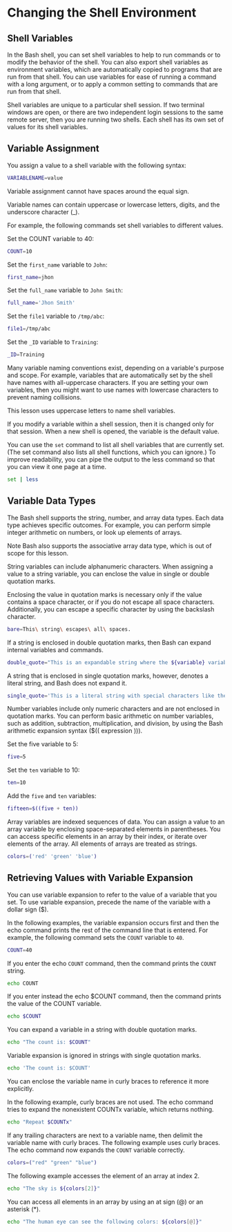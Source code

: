 # Changing the Shell Environment

## Shell Variables

In the Bash shell, you can set shell variables to help to run commands or to modify the behavior of the shell. You can also export shell variables as environment variables, which are automatically copied to programs that are run from that shell. You can use variables for ease of running a command with a long argument, or to apply a common setting to commands that are run from that shell.

Shell variables are unique to a particular shell session. If two terminal windows are open, or there are two independent login sessions to the same remote server, then you are running two shells. Each shell has its own set of values for its shell variables.

## Variable Assignment

You assign a value to a shell variable with the following syntax:

```bash
VARIABLENAME=value
```

Variable assignment cannot have spaces around the equal sign.

Variable names can contain uppercase or lowercase letters, digits, and the underscore character (_).

For example, the following commands set shell variables to different values.

Set the COUNT variable to 40:

```bash
COUNT=10
```

Set the `first_name` variable to `John`:

```bash
first_name=jhon
```

Set the `full_name` variable to `John Smith`:

```bash
full_name='Jhon Smith'
```

Set the `file1` variable to `/tmp/abc`:

```bash
file1=/tmp/abc
```

Set the `_ID` variable to `Training`:

```bash
_ID=Training
```

Many variable naming conventions exist, depending on a variable's purpose and scope. For example, variables that are automatically set by the shell have names with all-uppercase characters. If you are setting your own variables, then you might want to use names with lowercase characters to prevent naming collisions.

This lesson uses uppercase letters to name shell variables.

If you modify a variable within a shell session, then it is changed only for that session. When a new shell is opened, the variable is the default value.

You can use the `set` command to list all shell variables that are currently set. (The set command also lists all shell functions, which you can ignore.) To improve readability, you can pipe the output to the less command so that you can view it one page at a time.

```bash
set | less
```

## Variable Data Types

The Bash shell supports the string, number, and array data types. Each data type achieves specific outcomes. For example, you can perform simple integer arithmetic on numbers, or look up elements of arrays.

Note
    Bash also supports the associative array data type, which is out of scope for this lesson.

String variables can include alphanumeric characters. When assigning a value to a string variable, you can enclose the value in single or double quotation marks.

Enclosing the value in quotation marks is necessary only if the value contains a space character, or if you do not escape all space characters. Additionally, you can escape a specific character by using the backslash character.

```bash
bare=This\ string\ escapes\ all\ spaces.
```

If a string is enclosed in double quotation marks, then Bash can expand internal variables and commands.

```bash
double_quote="This is an expandable string where the ${variable} variable would be replaced."
```

A string that is enclosed in single quotation marks, however, denotes a literal string, and Bash does not expand it.

```bash
single_quote='This is a literal string with special characters like the $ character.'
```

Number variables include only numeric characters and are not enclosed in quotation marks. You can perform basic arithmetic on number variables, such as addition, subtraction, multiplication, and division, by using the Bash arithmetic expansion syntax ($(( expression ))).

Set the five variable to 5:

```bash
five=5
```

Set the `ten` variable to 10:

```bash
ten=10
```

Add the `five` and `ten` variables:

```bash
fifteen=$((five + ten))
```

Array variables are indexed sequences of data. You can assign a value to an array variable by enclosing space-separated elements in parentheses. You can access specific elements in an array by their index, or iterate over elements of the array. All elements of arrays are treated as strings.

```bash
colors=('red' 'green' 'blue')
```

## Retrieving Values with Variable Expansion

You can use variable expansion to refer to the value of a variable that you set. To use variable expansion, precede the name of the variable with a dollar sign ($).

In the following examples, the variable expansion occurs first and then the echo command prints the rest of the command line that is entered. For example, the following command sets the `COUNT` variable to `40`.

```bash
COUNT=40
```

If you enter the echo `COUNT` command, then the command prints the `COUNT` string.

```bash
echo COUNT
```

If you enter instead the echo $COUNT command, then the command prints the value of the COUNT variable.

```bash
echo $COUNT
```

You can expand a variable in a string with double quotation marks.

```bash
echo "The count is: $COUNT"
```

Variable expansion is ignored in strings with single quotation marks.

```bash
echo 'The count is: $COUNT'
```

You can enclose the variable name in curly braces to reference it more explicitly.

In the following example, curly braces are not used. The echo command tries to expand the nonexistent COUNTx variable, which returns nothing.

```bash
echo "Repeat $COUNTx"
```

If any trailing characters are next to a variable name, then delimit the variable name with curly braces. The following example uses curly braces. The echo command now expands the `COUNT` variable correctly.

```bash
colors=("red" "green" "blue")
```

The following example accesses the element of an array at index 2.

```bash
echo "The sky is ${colors[2]}"
```

You can access all elements in an array by using an at sign (@) or an asterisk (*).

```bash
echo "The human eye can see the following colors: ${colors[@]}"
```


